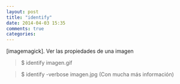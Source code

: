 ```yaml
---
layout: post
title: "identify"
date: 2014-04-03 15:35
comments: true
categories: 
---
```

[imagemagick]. Ver las propiedades de una imagen

>$ identify imagen.gif 

>$ identify -verbose imagen.jpg   (Con mucha más información)

